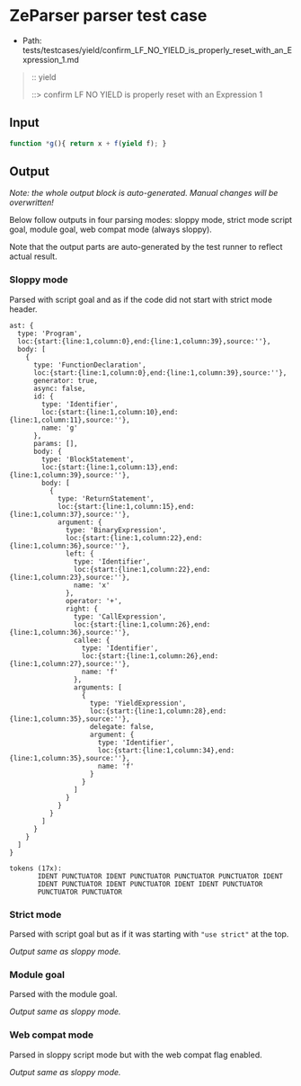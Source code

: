 # ZeParser parser test case

- Path: tests/testcases/yield/confirm_LF_NO_YIELD_is_properly_reset_with_an_Expression_1.md

> :: yield
>
> ::> confirm LF NO YIELD is properly reset with an Expression 1

## Input

`````js
function *g(){ return x + f(yield f); }
`````

## Output

_Note: the whole output block is auto-generated. Manual changes will be overwritten!_

Below follow outputs in four parsing modes: sloppy mode, strict mode script goal, module goal, web compat mode (always sloppy).

Note that the output parts are auto-generated by the test runner to reflect actual result.

### Sloppy mode

Parsed with script goal and as if the code did not start with strict mode header.

`````
ast: {
  type: 'Program',
  loc:{start:{line:1,column:0},end:{line:1,column:39},source:''},
  body: [
    {
      type: 'FunctionDeclaration',
      loc:{start:{line:1,column:0},end:{line:1,column:39},source:''},
      generator: true,
      async: false,
      id: {
        type: 'Identifier',
        loc:{start:{line:1,column:10},end:{line:1,column:11},source:''},
        name: 'g'
      },
      params: [],
      body: {
        type: 'BlockStatement',
        loc:{start:{line:1,column:13},end:{line:1,column:39},source:''},
        body: [
          {
            type: 'ReturnStatement',
            loc:{start:{line:1,column:15},end:{line:1,column:37},source:''},
            argument: {
              type: 'BinaryExpression',
              loc:{start:{line:1,column:22},end:{line:1,column:36},source:''},
              left: {
                type: 'Identifier',
                loc:{start:{line:1,column:22},end:{line:1,column:23},source:''},
                name: 'x'
              },
              operator: '+',
              right: {
                type: 'CallExpression',
                loc:{start:{line:1,column:26},end:{line:1,column:36},source:''},
                callee: {
                  type: 'Identifier',
                  loc:{start:{line:1,column:26},end:{line:1,column:27},source:''},
                  name: 'f'
                },
                arguments: [
                  {
                    type: 'YieldExpression',
                    loc:{start:{line:1,column:28},end:{line:1,column:35},source:''},
                    delegate: false,
                    argument: {
                      type: 'Identifier',
                      loc:{start:{line:1,column:34},end:{line:1,column:35},source:''},
                      name: 'f'
                    }
                  }
                ]
              }
            }
          }
        ]
      }
    }
  ]
}

tokens (17x):
       IDENT PUNCTUATOR IDENT PUNCTUATOR PUNCTUATOR PUNCTUATOR IDENT
       IDENT PUNCTUATOR IDENT PUNCTUATOR IDENT IDENT PUNCTUATOR
       PUNCTUATOR PUNCTUATOR
`````

### Strict mode

Parsed with script goal but as if it was starting with `"use strict"` at the top.

_Output same as sloppy mode._

### Module goal

Parsed with the module goal.

_Output same as sloppy mode._

### Web compat mode

Parsed in sloppy script mode but with the web compat flag enabled.

_Output same as sloppy mode._
